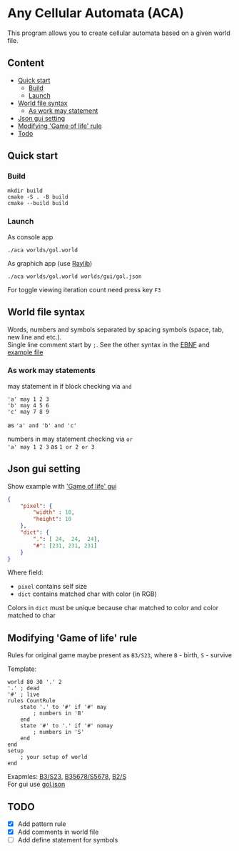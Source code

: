 # Any Cellular Automata (ACA)

This program allows you to create cellular automata based on a given world file.

## Content

- [Quick start](#quick-start)
  - [Build](#build)
  - [Launch](#launch)
- [World file syntax](#world-file-syntax)
  - [As work may statement](#as-work-may-statements)
- [Json gui setting](#json-gui-setting)
- [Modifying 'Game of life' rule](#modifying-game-of-life-rule)
- [Todo](#todo)

## Quick start

### Build

``` console
mkdir build
cmake -S . -B build
cmake --build build
```

### Launch

As console app
``` console
./aca worlds/gol.world
```

As graphich app (use [Raylib](https://github.com/raysan5/raylib))
``` console
./aca worlds/gol.world worlds/gui/gol.json
```

For toggle viewing iteration count need press key `F3`

## World file syntax

Words, numbers and symbols separated by spacing symbols (space, tab, new line and etc.).  
Single line comment start by `;`. See the other syntax in the [EBNF](syntax/world.ebnf) and [example file](syntax/example.txt)

### As work may statements

may statement in if block checking via `and`
```
'a' may 1 2 3
'b' may 4 5 6
'c' may 7 8 9
```
as `'a' and 'b' and 'c'`

numbers in may statement checking via `or`  
`'a' may 1 2 3` as `1 or 2 or 3`

## Json gui setting

Show example with ['Game of life' gui](worlds/gui/gol.json)
``` json
{
    "pixel": {
        "width" : 10,
        "height": 10
    },
    "dict": {
        ".": [ 24,  24,  24],
        "#": [231, 231, 231]
    }
}
```
Where field:
- `pixel` contains self size
- `dict` contains matched char with color (in RGB)

Colors in `dict` must be unique because char matched to color and color matched to char

## Modifying 'Game of life' rule

Rules for original game maybe present as `B3/S23`, where `B` - birth, `S` - survive  

Template:
```
world 80 30 '.' 2
'.' ; dead
'#' ; live
rules CountRule
    state '.' to '#' if '#' may
        ; numbers in 'B'
    end
    state '#' to '.' if '#' nomay
        ; numbers in 'S'
    end
end
setup
    ; your setup of world
end
```

Exapmles: [B3/S23](worlds/gol.world), [B35678/S5678](worlds/diamoeba.world), [B2/S](worlds/seeds.world)  
For gui use [gol.json](worlds/gui/gol.json)

## TODO

- [x] Add pattern rule
- [x] Add comments in world file
- [ ] Add define statement for symbols